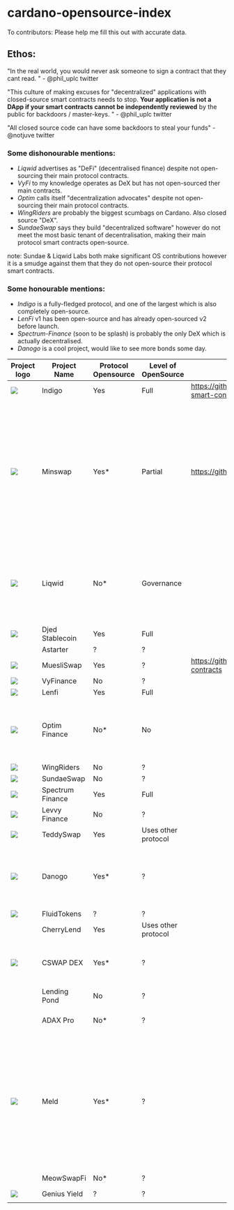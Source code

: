 # cardano-opensource-index

To contributors: Please help me fill this out with accurate data.

## Ethos:

"In the real world, you would never ask someone to sign a contract that they cant read. " - @phil_uplc twitter

"This culture of making excuses for "decentralized" applications with closed-source smart contracts needs to stop.
**Your application is not a DApp if your smart contracts cannot be independently reviewed** by the public for backdoors / master-keys. " - @phil_uplc twitter

"All closed source code can have some backdoors to steal your funds" - @notjuve twitter


### Some dishonourable mentions:
- *Liqwid* advertises as "DeFi" (decentralised finance) despite not open-sourcing their main protocol contracts.
- *VyFi* to my knowledge operates as DeX but has not open-sourced ther main contracts. 
- *Optim* calls itself "decentralization advocates" despite not open-sourcing their main protocol contracts.
- *WingRiders* are probably the biggest scumbags on Cardano. Also closed source "DeX".
- *SundaeSwap* says they build "decentralized software" however do not meet the most basic tenant of decentralisation, making their main protocol smart contracts open-source.

note: Sundae & Liqwid Labs both make significant OS contributions however it is a smudge against them that they do not open-source their protocol smart contracts.

### Some honourable mentions:
- *Indigo* is a fully-fledged protocol, and one of the largest which is also completely open-source.
- *LenFi* v1 has been open-source and has already open-sourced v2 before launch.
- *Spectrum-Finance* (soon to be splash) is probably the only DeX which is actually decentralised.
- *Danogo* is a cool project, would like to see more bonds some day.

| Project logo | Project Name       | Protocol Opensource | Level of OpenSource | Link  | *  |
|-|--------------------|---------------------|---------------------|---|---|
| ![](https://sp-ao.shortpixel.ai/client/to_webp,q_glossy,ret_img/https://indigoprotocol.io/wp-content/uploads/2022/01/Indigo-Brand-Logo-Bigger.png) | Indigo             | Yes                 | Full                | https://github.com/IndigoProtocol/indigo-smart-contracts  |   |
| ![](https://minswap.org/wp-content/uploads/2022/03/Frame-9.svg) | Minswap            | Yes*                  | Partial                 | https://github.com/CatspersCoffee/contracts  | V1 source is available, however when Wingriders found a vulnerability they were allegedly blackmailed and closed their source. Most recent, corrected contracts I can not find.  |
| ![](https://liqwid.finance/images/icon/logo.svg) | Liqwid             | No*                  | Governance          |   | *Liqwid has opensourced various other components but have not opensourced their main smart contracts.  |
| ![](https://djed.xyz/static/media/logo.de09f990f1a0b5bc8000.svg) | Djed Stablecoin    | Yes                 | Full                |   |   |
| | Astarter           | ?                   | ?                   |   |   |
| ![](https://muesliswap.com/static/media/muesliswap.86e5affdd1cbde9ed769.webp) | MuesliSwap         | Yes                   | ?                   |  https://github.com/lenfiLabs/lenfi-smart-contracts |   |
| ![](https://app.vyfi.io/images/vyfi-blank-logo.png) | VyFinance          | No                   | ?                   |   |   |
| ![](https://lenfi.io/_next/image?url=%2F_next%2Fstatic%2Fmedia%2FNavbarLogo.5a744377.svg&w=384&q=75) | Lenfi              | Yes                 | Full                |   |   |
| ![](https://www.optim.finance/assets/optim.svg) | Optim Finance      | No*                   | No                   |   | *their team in principle support OS but can't OS right now for whatever reasons  |
| ![](https://pbs.twimg.com/profile_images/1612367031457792002/e4UOYgqb_400x400.png) | WingRiders         | No                   | ?                   |   |   |
| ![](https://pbs.twimg.com/profile_images/1573111846579617794/jftnVq8h_400x400.jpg) | SundaeSwap         | No                   | ?                   |   |   |
| ![](https://pbs.twimg.com/profile_images/1636004217843220480/ly0W1Ixq_400x400.jpg) | Spectrum Finance   | Yes                 | Full                |   |   |
| ![](https://pbs.twimg.com/profile_images/1696890987056955394/v27tlEe9_400x400.jpg) | Levvy Finance      | No                   | ?                   |   |   |
| ![](https://pbs.twimg.com/profile_images/1718987221251108864/TNsoOzrQ_400x400.jpg) | TeddySwap          | Yes                 | Uses other protocol |   |   |
| ![](https://lh3.googleusercontent.com/RkL4Flyc1_nGqSst5uMhSgsnmHwDPwYkBENESu9q0k5T-nO3JMgfAJGk-hTFIIySEavcS6LqgKtrBXJxhLM_D3VlIUGKhm6W=w160-rw) | Danogo             | Yes*                   | ?                   |   | * ironic that an optim-derived product is opensource but optim isn't  |
| ![](https://fluidtokens.com/static/media/logo.461d3a250fd296c5e61ed5cafb27c7a6.svg) | FluidTokens        | ?                   | ?                   |   |   |
|  | CherryLend         | Yes                 | Uses other protocol |   |   |
| ![](https://www.cswap.info/static/media/green-logo.3e2de991.svg)  | CSWAP DEX          | Yes*                   | ?                   |   | * Allegedly opensource but I cannot find the repository  |
| | Lending Pond       | No                   | ?                   |   |   |
| | ADAX Pro           | No*                   | ?                   |   |  *project is seemingly dead |
| ![](https://3964467418-files.gitbook.io/~/files/v0/b/gitbook-x-prod.appspot.com/o/spaces%2F-M_oxWvdScPMaJMzf8V0%2Fuploads%2FfElZZkA6893vtZLN9Eqo%2FMELD_gitbook_newlogo-01.png?alt=media&token=dffd7f40-053b-481c-8a55-1f2dc45a34e6) | Meld               | Yes*                   | ?                   |   |  *opensource in spite of not being deployed. They might not have a commitment to Cardano but they have done better than every closed source project on this list.  |
| | MeowSwapFi         | No*                   | ?                   |   | *Seemingly dead  |
|  ![](https://www.geniusyield.co/css/img/logo-new.png)  | Genius Yield       | ?                   | ?                   |   |   |
| |                    |                     |                     |   |   |
